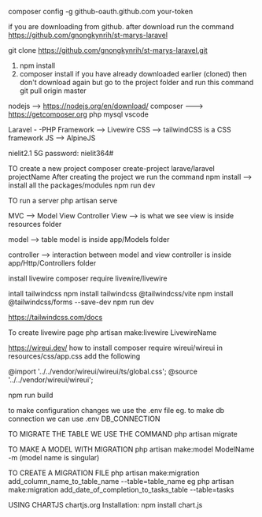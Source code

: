 composer config -g github-oauth.github.com your-token

if you are downloading from github. after download run the command
https://github.com/gnongkynrih/st-marys-laravel

git clone https://github.com/gnongkynrih/st-marys-laravel.git

1. npm install
2. composer install
   if you have already downloaded earlier (cloned)
   then don't download again but go to the project folder and run this command
   git pull origin master

nodejs --> https://nodejs.org/en/download/
composer ---> https://getcomposer.org
php
mysql
vscode

Laravel - -PHP Framework
--> Livewire
CSS --> tailwindCSS is a CSS framework
JS --> AlpineJS

nielit2.1 5G
password: nielit364#

TO create a new project
composer create-project larave/laravel projectName
After creating the project we run the command
npm install --> install all the packages/modules
npm run dev

TO run a server
php artisan serve

MVC --> Model View Controller
View --> is what we see
view is inside resources folder

model --> table
model is inside app/Models folder

controller --> interaction between model and view
controller is inside app/Http/Controllers folder

install livewire
composer require livewire/livewire

intall tailwindcss
npm install tailwindcss @tailwindcss/vite
npm install @tailwindcss/forms --save-dev
npm run dev

https://tailwindcss.com/docs

To create livewire page
php artisan make:livewire LivewireName

https://wireui.dev/
how to install
composer require wireui/wireui
in resources/css/app.css add the following

@import '../../vendor/wireui/wireui/ts/global.css';
@source '../../vendor/wireui/wireui';

npm run build

to make configuration changes we use the .env file
eg. to make db connection we can use .env
DB_CONNECTION

TO MIGRATE THE TABLE WE USE THE COMMAND
php artisan migrate

TO MAKE A MODEL WITH MIGRATION
php artisan make:model ModelName -m
(model name is singular)

TO CREATE A MIGRATION FILE
php artisan make:migration add_column_name_to_table_name --table=table_name
eg php artisan make:migration add_date_of_completion_to_tasks_table --table=tasks

USING CHARTJS
chartjs.org
Installation:
npm install chart.js
